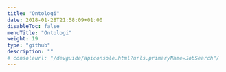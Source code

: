 ```yaml
---
title: "Ontologi"
date: 2018-01-28T21:58:09+01:00
disableToc: false
menuTitle: "Ontologi"
weight: 19
type: "github"
description: ""
# consoleurl: "/devguide/apiconsole.html?urls.primaryName=JobSearch"/
---
```








